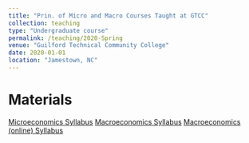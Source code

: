 ```yaml
---
title: "Prin. of Micro and Macro Courses Taught at GTCC"
collection: teaching
type: "Undergraduate course"
permalink: /teaching/2020-Spring
venue: "Guilford Technical Community College"
date: 2020-01-01
location: "Jamestown, NC"
---
```




Materials
======
[Microeconomics Syllabus](files/2020SP_ECO_251_FJT01_Syllabus.pdf) 
[Macroeconomics Syllabus](files/2020SP_ECO_252_Syllabus_FJT01_Updated.pdf) 
[Macroeconomics (online) Syllabus](files/2020SU_ECO_252_Syllabus_Online.pdf) 
